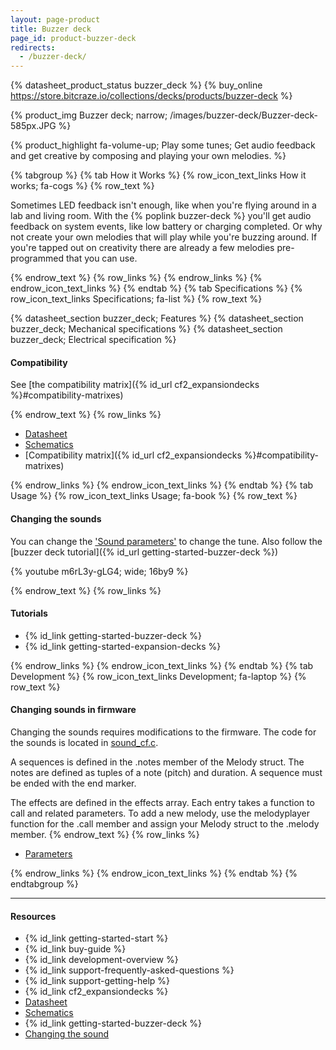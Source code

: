```yaml
---
layout: page-product
title: Buzzer deck
page_id: product-buzzer-deck
redirects:
  - /buzzer-deck/
---
```


{% datasheet_product_status buzzer_deck %}
{% buy_online https://store.bitcraze.io/collections/decks/products/buzzer-deck %}

{% product_img Buzzer deck; narrow;
/images/buzzer-deck/Buzzer-deck-585px.JPG
%}

{% product_highlight
fa-volume-up;
Play some tunes;
Get audio feedback and get creative by composing and playing your own melodies.
%}





{% tabgroup %}
{% tab How it Works %}
{% row_icon_text_links How it works; fa-cogs %}
{% row_text %}

Sometimes LED feedback isn't enough, like when you're flying around in a lab and living room. With the
{% poplink buzzer-deck %} you'll get audio feedback on system events, like low battery or
charging completed.
Or why not create your own melodies that will play while you're buzzing around. If you're tapped out on creativity there are already a few
melodies pre-programmed that you can use.

{% endrow_text %}
{% row_links %}
{% endrow_links %}
{% endrow_icon_text_links %}
{% endtab %}
{% tab Specifications %}
{% row_icon_text_links Specifications; fa-list %}
{% row_text %}

{% datasheet_section buzzer_deck; Features %}
{% datasheet_section buzzer_deck; Mechanical specifications %}
{% datasheet_section buzzer_deck; Electrical specification %}
#### Compatibility
See [the compatibility matrix]({% id_url cf2_expansiondecks %}#compatibility-matrixes)


{% endrow_text %}
{% row_links %}
- [Datasheet](/documentation/hardware/buzzer_deck/buzzer_deck-datasheet.pdf)
- [Schematics](/documentation/hardware/buzzer_deck/buzzer-revc.pdf)
- [Compatibility matrix]({% id_url cf2_expansiondecks %}#compatibility-matrixes)

{% endrow_links %}
{% endrow_icon_text_links %}
{% endtab %}
{% tab Usage %}
{% row_icon_text_links Usage; fa-book %}
{% row_text %}

#### Changing the sounds



You can change the ['Sound parameters'](/documentation/repository/crazyflie-firmware/master/api/params/#sound) to change the tune. Also follow the [buzzer deck tutorial]({% id_url getting-started-buzzer-deck %})


{% youtube m6rL3y-gLG4; wide; 16by9 %}



{% endrow_text %}
{% row_links %}

#### Tutorials

- {% id_link getting-started-buzzer-deck %}
- {% id_link getting-started-expansion-decks %}

{% endrow_links %}
{% endrow_icon_text_links %}
{% endtab %}
{% tab Development %}
{% row_icon_text_links Development;  fa-laptop %}
{% row_text %}
#### Changing sounds in firmware
Changing the sounds requires modifications to the firmware. The code for the sounds is located in [sound_cf.c](https://github.com/bitcraze/crazyflie-firmware/blob/master/src/modules/src/sound_cf2.c).

A sequences is defined in the .notes member of the Melody struct. The notes are defined as tuples of a note (pitch) and duration. A sequence must be ended with the end marker.

The effects are defined in the effects array. Each entry takes a function to call and related parameters.
To add a new melody, use the melodyplayer function for the .call member and assign your Melody struct to the .melody member.
{% endrow_text %}
{% row_links %}
- [Parameters](/documentation/repository/crazyflie-firmware/master/api/params/#sound)

{% endrow_links %}
{% endrow_icon_text_links %}
{% endtab %}
{% endtabgroup %}

---


#### Resources

- {% id_link getting-started-start %}
- {% id_link buy-guide %}
- {% id_link development-overview %}
- {% id_link support-frequently-asked-questions %}
- {% id_link support-getting-help %}
- {% id_link cf2_expansiondecks %}
- [Datasheet](/documentation/hardware/buzzer_deck/buzzer_deck-datasheet.pdf)
- [Schematics](/documentation/hardware/buzzer_deck/buzzer-revc.pdf)
- {% id_link getting-started-buzzer-deck %}
- [Changing the sound](/documentation/repository/crazyflie-firmware/master/userguides/decks/buzzer-deck/)
